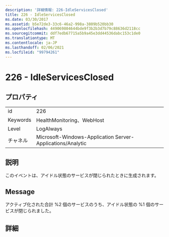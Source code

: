 ```yaml
---
description: '詳細情報: 226-IdleServicesClosed'
title: 226 - IdleServicesClosed
ms.date: 03/30/2017
ms.assetid: b5e72de3-33c6-46a2-998a-3809b520bb30
ms.openlocfilehash: 449069804644bde9f3b2b3d7b79c88636d2118cc
ms.sourcegitcommit: ddf7edb67715a5b9a45e3dd44536dabc153c1de0
ms.translationtype: MT
ms.contentlocale: ja-JP
ms.lasthandoff: 02/06/2021
ms.locfileid: "99794261"
---
```

# <a name="226---idleservicesclosed"></a>226 - IdleServicesClosed

## <a name="properties"></a>プロパティ  
  
|||  
|-|-|  
|id|226|  
|Keywords|HealthMonitoring、WebHost|  
|Level|LogAlways|  
|チャネル|Microsoft-Windows-Application Server-Applications/Analytic|  
  
## <a name="description"></a>説明  

 このイベントは、アイドル状態のサービスが閉じられたときに生成されます。  
  
## <a name="message"></a>Message  

 アクティブ化された合計 %2 個のサービスのうち、アイドル状態の %1 個のサービスが閉じられました。  
  
## <a name="details"></a>詳細
